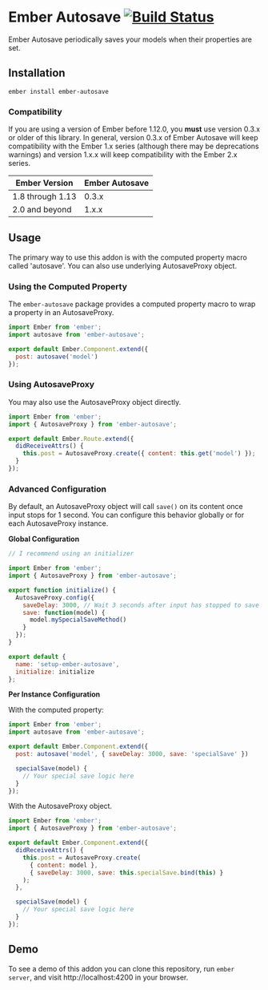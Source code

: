 # Ember Autosave [![Build Status](https://travis-ci.org/mitchlloyd/ember-autosave.svg)](https://travis-ci.org/mitchlloyd/ember-autosave)

Ember Autosave periodically saves your models when their properties are set.

## Installation

```
ember install ember-autosave
```

### Compatibility

If you are using a version of Ember before 1.12.0, you **must** use version
0.3.x or older of this library. In general, version 0.3.x of Ember Autosave will
keep compatibility with the Ember 1.x series (although there may be deprecations
warnings) and version 1.x.x will keep compatibility with the Ember 2.x series.

| Ember Version    | Ember Autosave       |
| -----------------|----------------------|
| 1.8 through 1.13 | 0.3.x                |
| 2.0 and beyond   | 1.x.x                |

## Usage

The primary way to use this addon is with the computed property macro called
'autosave'.  You can also use underlying AutosaveProxy object.

### Using the Computed Property

The `ember-autosave` package provides a computed property macro to wrap a
property in an AutosaveProxy.

```javascript
import Ember from 'ember';
import autosave from 'ember-autosave';

export default Ember.Component.extend({
  post: autosave('model')
});
```

### Using AutosaveProxy

You may also use the AutosaveProxy object directly.

```javascript
import Ember from 'ember';
import { AutosaveProxy } from 'ember-autosave';

export default Ember.Route.extend({
  didReceiveAttrs() {
    this.post = AutosaveProxy.create({ content: this.get('model') });
  }
});
```

### Advanced Configuration

By default, an AutosaveProxy object will call `save()` on its content once input stops
for 1 second. You can configure this behavior globally or for each AutosaveProxy
instance.

**Global Configuration**

```javascript
// I recommend using an initializer

import Ember from 'ember';
import { AutosaveProxy } from 'ember-autosave';

export function initialize() {
  AutosaveProxy.config({
    saveDelay: 3000, // Wait 3 seconds after input has stopped to save
    save: function(model) {
      model.mySpecialSaveMethod()
    }
  });
}

export default {
  name: 'setup-ember-autosave',
  initialize: initialize
};
```


**Per Instance Configuration**

With the computed property:

```javascript
import Ember from 'ember';
import autosave from 'ember-autosave';

export default Ember.Component.extend({
  post: autosave('model', { saveDelay: 3000, save: 'specialSave' })

  specialSave(model) {
    // Your special save logic here
  }
});
```

With the AutosaveProxy object.

```javascript
import Ember from 'ember';
import { AutosaveProxy } from 'ember-autosave';

export default Ember.Component.extend({
  didReceiveAttrs() {
    this.post = AutosaveProxy.create(
      { content: model },
      { saveDelay: 3000, save: this.specialSave.bind(this) }
    );
  },

  specialSave(model) {
    // Your special save logic here
  }
});
```

## Demo

To see a demo of this addon you can clone this repository, run `ember server`,
and visit http://localhost:4200 in your browser.

